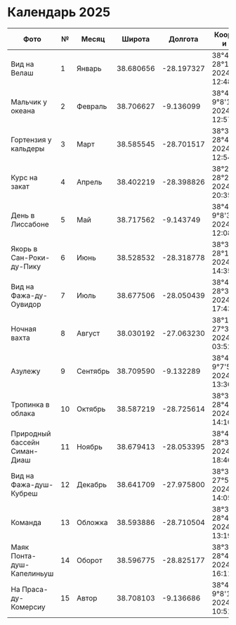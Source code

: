 # Календарь 2025

| Фото                         | №  | Месяц    | Широта    | Долгота    | Координаты и время                            | Ссылка                                                     |
|------------------------------|----|----------|-----------|------------|-----------------------------------------------|------------------------------------------------------------|
| Вид на Велаш                 | 1  | Январь   | 38.680656 | -28.197327 | 38°40'50.4"N 28°11'50.4"W 2024-08-21 12:48:44 | https://yandex.ru/maps/?pt=-28.197327,38.680656&z=18&l=map |
| Мальчик у океана             | 2  | Февраль  | 38.706627 | -9.136099  |   38°42'23.9"N 9°8'10.0"W 2024-08-14 12:57:51 | https://yandex.ru/maps/?pt=-9.136099,38.706627&z=18&l=map  |
| Гортензия у кальдеры         | 3  | Март     | 38.585545 | -28.701517 |   38°35'8.0"N 28°42'5.5"W 2024-08-19 12:54:23 | https://yandex.ru/maps/?pt=-28.701517,38.585545&z=18&l=map |
| Курс на закат                | 4  | Апрель   | 38.402219 | -28.398826 |  38°24'8.0"N 28°23'55.8"W 2024-08-18 20:35:01 | https://yandex.ru/maps/?pt=-28.398826,38.402219&z=18&l=map |
| День в Лиссабоне             | 5  | Май      | 38.717562 | -9.143749  |    38°43'3.2"N 9°8'37.5"W 2024-08-14 12:08:41 | https://yandex.ru/maps/?pt=-9.143749,38.717562&z=18&l=map  |
| Якорь в Сан-Роки-ду-Пику     | 6  | Июнь     | 38.528532 | -28.318778 |  38°31'42.7"N 28°19'7.6"W 2024-08-20 14:35:23 | https://yandex.ru/maps/?pt=-28.318778,38.528532&z=18&l=map |
| Вид на Фажа-ду-Оувидор       | 7  | Июль     | 38.677506 | -28.050439 |   38°40'39.0"N 28°3'1.6"W 2024-08-21 17:43:42 | https://yandex.ru/maps/?pt=-28.050439,38.677506&z=18&l=map |
| Ночная вахта                 | 8  | Август   | 38.030192 | -27.063230 |   38°1'48.7"N 27°3'47.6"W 2024-08-18 03:52:31 | https://yandex.ru/maps/?pt=-27.06323,38.030192&z=18&l=map  |
| Азулежу                      | 9  | Сентябрь | 38.709590 | -9.132289  |   38°42'34.5"N 9°7'56.2"W 2024-08-14 13:36:59 | https://yandex.ru/maps/?pt=-9.132289,38.70959&z=18&l=map   |
| Тропинка в облака            | 10 | Октябрь  | 38.587219 | -28.725614 | 38°35'14.0"N 28°43'32.2"W 2024-08-19 14:10:19 | https://yandex.ru/maps/?pt=-28.725614,38.587219&z=18&l=map |
| Природный бассейн Симан-Диаш | 11 | Ноябрь   | 38.679413 | -28.053395 |  38°40'45.9"N 28°3'12.2"W 2024-08-21 18:46:24 | https://yandex.ru/maps/?pt=-28.053395,38.679413&z=18&l=map |
| Вид на Фажа-душ-Кубреш       | 12 | Декабрь  | 38.641709 | -27.975800 | 38°38'30.2"N 27°58'32.9"W 2024-08-21 14:05:47 | https://yandex.ru/maps/?pt=-27.9758,38.641709&z=18&l=map   |
| Команда                      | 13 | Обложка  | 38.593886 | -28.710504 | 38°35'38.0"N 28°42'37.8"W 2024-08-19 13:19:49 | https://yandex.ru/maps/?pt=-28.710504,38.593886&z=18&l=map |
| Маяк Понта-душ-Капелиньуш    | 14 | Оборот   | 38.596775 | -28.825177 | 38°35'48.4"N 28°49'30.6"W 2024-08-19 16:11:38 | https://yandex.ru/maps/?pt=-28.825177,38.596775&z=18&l=map |
| На Праса-ду-Комерсиу         | 15 | Автор    | 38.708103 | -9.136686  |   38°42'29.2"N 9°8'12.1"W 2024-08-14 10:51:41 | https://yandex.ru/maps/?pt=-9.136686,38.708103&z=18&l=map  |